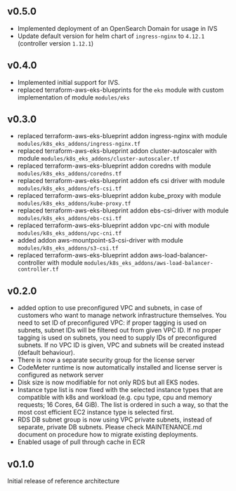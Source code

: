 ## v0.5.0

- Implemented deployment of an OpenSearch Domain for usage in IVS
- Update default version for helm chart of `ingress-nginx` to `4.12.1` (controller version `1.12.1`)

## v0.4.0

- Implemented initial support for IVS.
- replaced terraform-aws-eks-blueprints for the `eks` module with custom implementation of module `modules/eks`

## v0.3.0

- replaced terraform-aws-eks-blueprint addon ingress-nginx with module `modules/k8s_eks_addons/ingress-nginx.tf`
- replaced terraform-aws-eks-blueprint addon cluster-autoscaler with module `modules/k8s_eks_addons/cluster-autoscaler.tf`
- replaced terraform-aws-eks-blueprint addon coredns with module `modules/k8s_eks_addons/coredns.tf`
- replaced terraform-aws-eks-blueprint addon efs csi driver with module `modules/k8s_eks_addons/efs-csi.tf`
- replaced terraform-aws-eks-blueprint addon kube_proxy with module `modules/k8s_eks_addons/kube-proxy.tf`
- replaced terraform-aws-eks-blueprint addon ebs-csi-driver with module `modules/k8s_eks_addons/ebs-csi.tf`
- replaced terraform-aws-eks-blueprint addon vpc-cni with module `modules/k8s_eks_addons/vpc-cni.tf`
- added addon aws-mountpoint-s3-csi-driver with module `modules/k8s_eks_addons/s3-csi.tf`
- replaced terraform-aws-eks-blueprint addon aws-load-balancer-controller with module `modules/k8s_eks_addons/aws-load-balancer-controller.tf`

## v0.2.0

- added option to use preconfigured VPC and subnets, in case of customers who
want to manage network infrastructure themselves. You need to set ID of
preconfigured VPC: if proper tagging is used on subnets, subnet IDs will be
filtered out from given VPC ID. If no proper tagging is used on subnets, you
need to supply IDs of preconfigured subnets. If no VPC ID is given, VPC and
subnets will be created instead (default behaviour).
- There is now a separate security group for the license server
- CodeMeter runtime is now automatically installed and license server is
configured as network server
- Disk size is now modifiable for not only RDS but all EKS nodes.
- Instance type list is now fixed with the selected instance types that are
compatible with k8s and workload (e.g. cpu type, cpu and memory requests;
16 Cores, 64 GiB). The list is ordered in such a way, so that the most cost
efficient EC2 instance type is selected first.
- RDS DB subnet group is now using VPC private subnets, instead of separate,
private DB subnets. Please check MAINTENANCE.md document on procedure how to
migrate existing deployments.
- Enabled usage of pull through cache in ECR

## v0.1.0

Initial release of reference architecture

